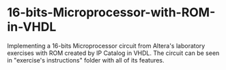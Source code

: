 # 16-bits-Microprocessor-with-ROM-in-VHDL
Implementing a 16-bits Microprocessor circuit from Altera's laboratory exercises with ROM created by IP Catalog in VHDL. The circuit can be seen in "exercise's instructions" folder with all of its features.
